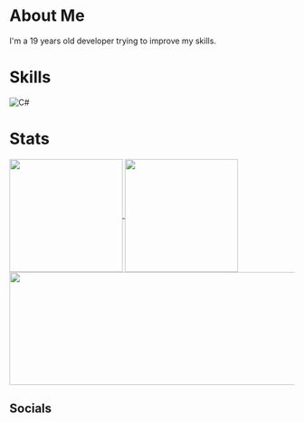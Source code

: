 # About Me
I'm a 19 years old developer trying to improve my skills.

# Skills
![C#](https://img.shields.io/badge/C%23-5b0080?style=for-the-badge&logo=csharp)


# Stats
<a href="https://github.com/anuraghazra/github-readme-stats">
  <img height=200 align="center" src="https://github-readme-stats.vercel.app/api?username=TomsBack&theme=tokyonight&hide_border=true" />
</a>
<a href="https://github.com/anuraghazra/convoychat">
  <img height=200 align="center" src="https://github-readme-stats.vercel.app/api/top-langs/?username=TomsBack&layout=compact&theme=tokyonight&hide_border=true" />
</a>
<a href="https://github.com/anuraghazra/convoychat">
  <img height=200 width=900 align="center" src="https://github-readme-streak-stats.herokuapp.com?user=TomsBack&theme=tokyonight&hide_border=true" />
</a>

## Socials
